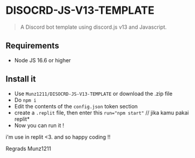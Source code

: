 # DISOCRD-JS-V13-TEMPLATE

> A Discord bot template using discord.js v13 and Javascript.

## Requirements

- Node JS 16.6 or higher

## Install it

- Use `Munz1211/DISOCRD-JS-V13-TEMPLATE` or download the .zip file
- Do `npm i`
- Edit the contents of the `config.json` token section
- create a `.replit` file, then enter this `run="npm start"` // jika kamu pakai replit*
- Now you can run it !

i'm use in replit <3. and so happy coding !!

Regrads Munz1211
